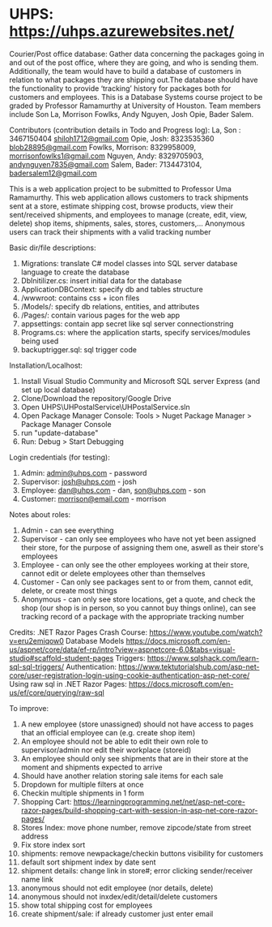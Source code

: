# UHPS: https://uhps.azurewebsites.net/
Courier/Post office database: Gather data concerning the packages going in and out of the post office, where they are going, and who is sending them. Additionally, the team would have to build a database of customers in  relation to what packages they are shipping out.The database should have the functionality to provide ‘tracking’ history for packages both for customers and employees. 
This is a Database Systems course project to be graded by Professor Ramamurthy at University of Houston. Team members include Son La, Morrison Fowlks, Andy Nguyen, Josh Opie, Bader Salem. 

Contributors (contribution details in Todo and Progress log):
La, Son : 3467150404 shiloh1712@gmail.com
Opie, Josh: 8323535360  blob28895@gmail.com
Fowlks, Morrison: 8329958009, morrisonfowlks1@gmail.com
Nguyen, Andy: 8329705903, andynguyen7835@gmail.com
Salem, Bader: 7134473104, badersalem12@gmail.com

This is a web application project to be submitted to Professor Uma Ramamurthy. This web application allows customers to track shipments sent at a store, estimate shipping cost, browse products, view their sent/received shipments,
and employees to manage (create, edit, view, delete) shop items, shipments, sales, stores, customers,... Anonymous users can track their shipments with a valid tracking number 

Basic dir/file descriptions:
1. Migrations: translate C# model classes into SQL server database language to create the database
2. DbInitilizer.cs: insert initial data for the database
3. ApplicationDBContext: specify db and tables structure
4. /wwwroot: contains css + icon files
5. /Models/: specify db relations, entities, and attributes
6. /Pages/: contain various pages for the web app
7. appsettings: contain app secret like sql server connectionstring
8. Programs.cs: where the application starts, specify services/modules being used
9. backuptrigger.sql: sql trigger code

Installation/Localhost:
1. Install Visual Studio Community and Microsoft SQL server Express (and set up local database)
2. Clone/Download the repository/Google Drive
3. Open UHPS\UHPostalService\UHPostalService.sln
4. Open Package Manager Console: Tools > Nuget Package Manager > Package Manager Console
5. run "update-database"
6. Run: Debug > Start Debugging

Login credentials (for testing):
1. Admin: admin@uhps.com - password
2. Supervisor: josh@uhps.com - josh
3. Employee: dan@uhps.com - dan, son@uhps.com - son
4. Customer: morrison@email.com - morrison

Notes about roles:
1. Admin - can see everything
2. Supervisor - can only see employees who have not yet been assigned their store, for the purpose of assigning them one, aswell as their store's employees
3. Employee - can only see the other employees working at their store, cannot edit or delete employees other than themselves
4. Customer - Can only see packages sent to or from them, cannot edit, delete, or create most things
5. Anonymous - can only see store locations, get a quote, and check the shop (our shop is in person, so you cannot buy things online), can see tracking record of a     package with the appropriate tracking number

Credits:
.NET Razor Pages Crash Course:
https://www.youtube.com/watch?v=eru2emiqow0
Database Models
https://docs.microsoft.com/en-us/aspnet/core/data/ef-rp/intro?view=aspnetcore-6.0&tabs=visual-studio#scaffold-student-pages
Triggers:
https://www.sqlshack.com/learn-sql-sql-triggers/
Authentication:
https://www.tektutorialshub.com/asp-net-core/user-registration-login-using-cookie-authentication-asp-net-core/
Using raw sql in .NET Razor Pages:
https://docs.microsoft.com/en-us/ef/core/querying/raw-sql

To improve:
1. A new employee (store unassigned) should not have access to pages that an official employee can (e.g. create shop item)
2. An employee should not be able to edit their own role to supervisor/admin nor edit their workplace (storeid)
3. An employee should only see shipments that are in their store at the moment and shipments expected to arrive
4. Should have another relation storing sale items for each sale
5. Dropdown for multiple filters at once
6. Checkin multiple shipments in 1 form
7. Shopping Cart: https://learningprogramming.net/net/asp-net-core-razor-pages/build-shopping-cart-with-session-in-asp-net-core-razor-pages/ 
8. Stores Index: move phone number, remove zipcode/state from street address
9. Fix store index sort
10. shipments: remove newpackage/checkin buttons visibility for customers
11. default sort shipment index by date sent
12. shipment details: change link in store#; error clicking sender/receiver name link
13. anonymous should not edit employee (nor details, delete)
14. anonymous should not inxdex/edit/detail/delete customers
15. show total shipping cost for employees
16. create shipment/sale: if already customer just enter email
